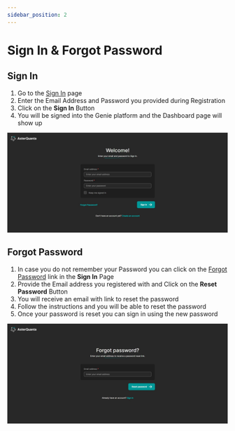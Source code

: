 ```yaml
---
sidebar_position: 2
---
```


# Sign In & Forgot Password

## Sign In

1. Go to the [Sign In](https://genie.asterquanta.com/login) page  
2. Enter the Email Address and Password you provided during Registration  
3. Click on the **Sign In** Button  
4. You will be signed into the Genie platform and the Dashboard page will show up

![Login Screenshot](/img/login.jpg)

## Forgot Password

1. In case you do not remember your Password you can click on the [Forgot Password](https://genie.asterquanta.com/forgotPassword) link in the **Sign In** Page  
2. Provide the Email address you registered with and Click on the **Reset Password** Button  
3. You will receive an email with link to reset the password  
4. Follow the instructions and you will be able to reset the password  
5. Once your password is reset you can sign in using the new password

![Forgot Password Screenshot](/img/forgotpassword.jpg)
